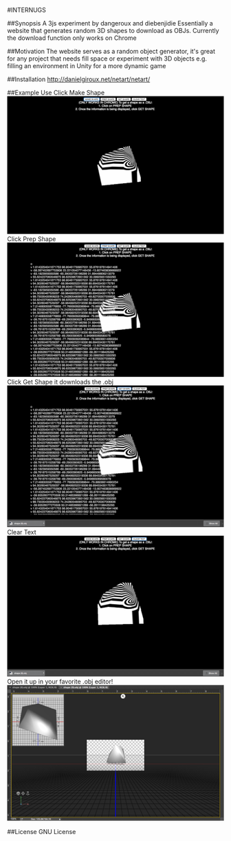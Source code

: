 #INTERNUGS

##Synopsis
A 3js experiment by dangeroux and diebenjidie
Essentially a website that generates random 3D shapes to download as OBJs.
Currently the download function only works on Chrome

##Motivation
The website serves as a random object generator, it's great for any project that needs fill space or experiment with 3D objects
e.g. filling an environment in Unity for a more dynamic game

##Installation
http://danielgiroux.net/netart/netart/

##Example Use
Click Make Shape
![alt text](images/1.png "Click Make Shape")
Click Prep Shape
![alt text](images/2.png "Click Prep Shape")
Click Get Shape it downloads the .obj
![alt text](images/3.png "Click Get Shape")
Clear Text
![alt text](images/4.png "Clear Text")
Open it up in your favorite .obj editor!
![alt text](images/5.png "Photoshop")



##License
GNU License
